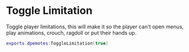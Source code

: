 # Toggle Limitation

Toggle player limitations, this will make it so the player can't open menus, play animations, crouch, ragdoll or put their hands up.
```lua
exports.dpemotes:ToggleLimitation(true)
```
